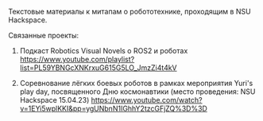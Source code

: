 Текстовые материалы к митапам о робототехнике, проходящим в NSU Hackspace.

Связанные проекты: 
1. Подкаст Robotics Visual Novels о ROS2 и роботах
https://www.youtube.com/playlist?list=PL59YBNGcXNKrxuG615G5LO_JmzZi4t4kV

2. Соревнование лёгких боевых роботов в рамках мероприятия Yuri's play day, посвященного Дню космонавтики (место проведения: NSU Hackspace 15.04.23)
https://www.youtube.com/watch?v=1EYi5wplKKI&pp=ygUNbnN1IGhhY2tzcGFjZQ%3D%3D




